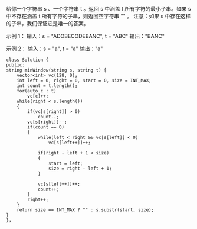 给你一个字符串 s 、一个字符串 t 。返回 s 中涵盖 t 所有字符的最小子串。如果 s 中不存在涵盖 t 所有字符的子串，则返回空字符串 "" 。
注意：如果 s 中存在这样的子串，我们保证它是唯一的答案。

示例 1：
输入：s = "ADOBECODEBANC", t = "ABC"
输出："BANC"

示例 2：
输入：s = "a", t = "a"
输出："a"

    class Solution {
    public:
    string minWindow(string s, string t) {
        vector<int> vc(128, 0);
        int left = 0, right = 0, start = 0, size = INT_MAX;
        int count = t.length();
        for(auto c : t)
            vc[c]++;
        while(right < s.length())
        {
            if(vc[s[right]] > 0)
                count--;
            vc[s[right]]--;
            if(count == 0)
            {
                while(left < right && vc[s[left]] < 0)
                    vc[s[left++]]++;
                
                if(right - left + 1 < size)
                {
                    start = left;
                    size = right - left + 1;
                }

                vc[s[left++]]++;
                count++;
            }
            right++;
        }
        return size == INT_MAX ? "" : s.substr(start, size);
    }
    };

